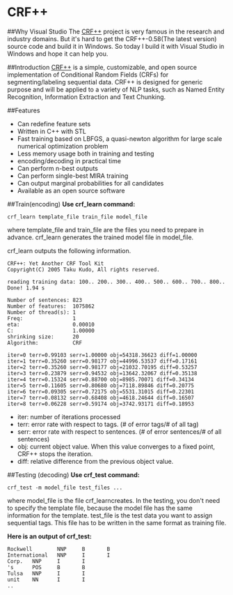 # CRF++ 
##Why Visual Studio
The [CRF++](https://taku910.github.io/crfpp/) project is very famous in the research and industry domains. But it's hard to get the CRF++-0.58(The latest version) source code and build it in Windows. So today I build it with Visual Studio in Windows and hope it can help you.

##Introduction
[CRF++](https://taku910.github.io/crfpp/) is a simple, customizable, and open source implementation of Conditional Random Fields (CRFs) for segmenting/labeling sequential data. CRF++ is designed for generic purpose and will be applied to a variety of NLP tasks, such as Named Entity Recognition, Information Extraction and Text Chunking.

##Features
*	Can redefine feature sets
*	Written in C++ with STL
*	Fast training based on LBFGS, a quasi-newton algorithm for large scale numerical optimization problem
*	Less memory usage both in training and testing
*	encoding/decoding in practical time
*	Can perform n-best outputs
*	Can perform single-best MIRA training
*	Can output marginal probabilities for all candidates
*	Available as an open source software


##Train(encoding)
**Use crf_learn command:**

	crf_learn template_file train_file model_file

where template_file and train_file are the files you need to prepare in advance. crf_learn generates the trained model file in model_file.

crf_learn outputs the following information.

    CRF++: Yet Another CRF Tool Kit
    Copyright(C) 2005 Taku Kudo, All rights reserved.

    reading training data: 100.. 200.. 300.. 400.. 500.. 600.. 700.. 800.. 
    Done! 1.94 s

    Number of sentences: 823
    Number of features:  1075862
    Number of thread(s): 1
    Freq:                1
    eta:                 0.00010
    C:                   1.00000
    shrinking size:      20
    Algorithm:           CRF

    iter=0 terr=0.99103 serr=1.00000 obj=54318.36623 diff=1.00000
    iter=1 terr=0.35260 serr=0.98177 obj=44996.53537 diff=0.17161
    iter=2 terr=0.35260 serr=0.98177 obj=21032.70195 diff=0.53257
    iter=3 terr=0.23879 serr=0.94532 obj=13642.32067 diff=0.35138
    iter=4 terr=0.15324 serr=0.88700 obj=8985.70071 diff=0.34134
    iter=5 terr=0.11605 serr=0.80680 obj=7118.89846 diff=0.20775
    iter=6 terr=0.09305 serr=0.72175 obj=5531.31015 diff=0.22301
    iter=7 terr=0.08132 serr=0.68408 obj=4618.24644 diff=0.16507
    iter=8 terr=0.06228 serr=0.59174 obj=3742.93171 diff=0.18953
    
*	iter: number of iterations processed
*	terr: error rate with respect to tags. (# of error tags/# of all tag)
*	serr: error rate with respect to sentences. (# of error sentences/# of all sentences)
*	obj: current object value. When this value converges to a fixed point, CRF++ stops the iteration.
*	diff: relative difference from the previous object value.

##Testing (decoding)
**Use crf_test command:**

	crf_test -m model_file test_files ...
    
where model_file is the file crf_learncreates. In the testing, you don't need to specify the template file, because the model file has the same information for the template. test_file is the test data you want to assign sequential tags. This file has to be written in the same format as training file.

**Here is an output of crf_test:**


    Rockwell        NNP     B       B
    International   NNP     I       I
    Corp.   NNP     I       I
    's      POS     B       B
    Tulsa   NNP     I       I
    unit    NN      I       I
    ..